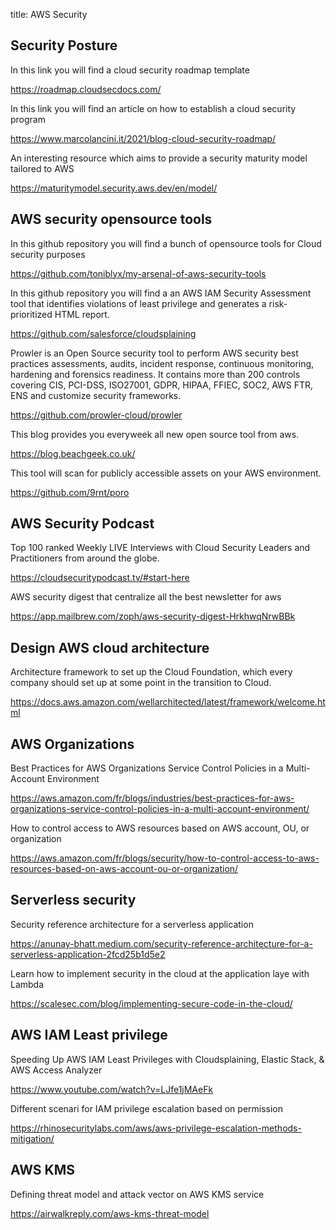 title: AWS Security

## Security Posture

In this link you will find a cloud security roadmap template 

<https://roadmap.cloudsecdocs.com/>

In this link you will find an article on how to establish a cloud security program

<https://www.marcolancini.it/2021/blog-cloud-security-roadmap/>

An interesting resource which aims to provide a security maturity model tailored to AWS

<https://maturitymodel.security.aws.dev/en/model/>


## AWS security opensource tools

In this github repository you will find a bunch of opensource tools for Cloud security purposes

<https://github.com/toniblyx/my-arsenal-of-aws-security-tools>

In this github repository you will find a an AWS IAM Security Assessment tool that identifies violations of least privilege and generates a risk-prioritized HTML report.

<https://github.com/salesforce/cloudsplaining>

Prowler is an Open Source security tool to perform AWS security best practices assessments, audits, incident response, continuous monitoring, hardening and forensics readiness. It contains more than 200 controls covering CIS, PCI-DSS, ISO27001, GDPR, HIPAA, FFIEC, SOC2, AWS FTR, ENS and customize security frameworks.

<https://github.com/prowler-cloud/prowler>

This blog provides you everyweek all new open source tool from aws.

<https://blog.beachgeek.co.uk/>

This tool will scan for publicly accessible assets on your AWS environment.

<https://github.com/9rnt/poro>

## AWS Security Podcast

Top 100 ranked Weekly LIVE Interviews with Cloud Security Leaders and Practitioners from around the globe.

<https://cloudsecuritypodcast.tv/#start-here>

AWS security digest that centralize all the best newsletter for aws 

<https://app.mailbrew.com/zoph/aws-security-digest-HrkhwqNrwBBk>

## Design AWS cloud architecture

Architecture framework to set up the Cloud Foundation, which every company should set up at some point in the transition to Cloud. 

<https://docs.aws.amazon.com/wellarchitected/latest/framework/welcome.html>

## AWS Organizations

Best Practices for AWS Organizations Service Control Policies in a Multi-Account Environment 

<https://aws.amazon.com/fr/blogs/industries/best-practices-for-aws-organizations-service-control-policies-in-a-multi-account-environment/>

How to control access to AWS resources based on AWS account, OU, or organization

<https://aws.amazon.com/fr/blogs/security/how-to-control-access-to-aws-resources-based-on-aws-account-ou-or-organization/>

## Serverless security

Security reference architecture for a serverless application 

<https://anunay-bhatt.medium.com/security-reference-architecture-for-a-serverless-application-2fcd25b1d5e2>

Learn how to implement security in the cloud at the application laye with Lambda

<https://scalesec.com/blog/implementing-secure-code-in-the-cloud/>

## AWS IAM Least privilege

Speeding Up AWS IAM Least Privileges with Cloudsplaining, Elastic Stack, & AWS Access Analyzer

<https://www.youtube.com/watch?v=LJfe1jMAeFk>

Different scenari for IAM privilege escalation based on permission

<https://rhinosecuritylabs.com/aws/aws-privilege-escalation-methods-mitigation/>

## AWS KMS

Defining threat model and attack vector on AWS KMS service

<https://airwalkreply.com/aws-kms-threat-model>

